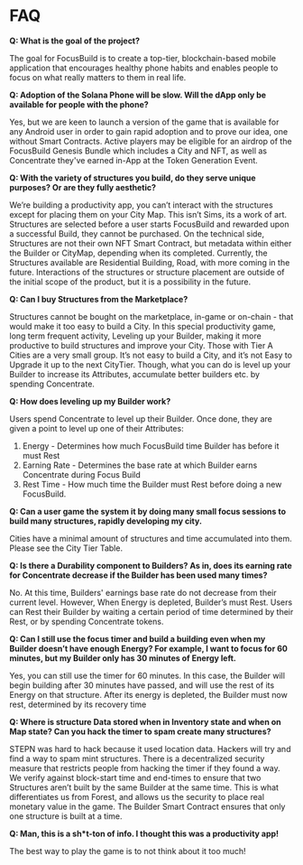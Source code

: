 # FAQ

**Q: What is the goal of the project?**

The goal for FocusBuild is to create a top-tier, blockchain-based mobile application that encourages healthy phone habits and enables people to focus on what really matters to them in real life. &#x20;

**Q: Adoption of the Solana Phone will be slow. Will the dApp only be available for people with the phone?**&#x20;

Yes, but we are keen to launch a version of the game that is available for any Android user in order to gain rapid adoption and to prove our idea, one without Smart Contracts. Active players may be eligible for an airdrop of the FocusBuild Genesis Bundle which includes a City and NFT, as well as Concentrate they've earned in-App at the Token Generation Event.

**Q: With the variety of  structures you build, do they serve unique purposes? Or are they fully aesthetic?**

We’re building a productivity app, you can’t interact with the structures except for placing them on your City Map. This isn’t Sims, its a work of art.  Structures are selected before a user starts FocusBuild and rewarded upon a successful Build, they cannot be purchased. On the technical side, Structures are not their own NFT Smart Contract, but metadata within either the Builder or CityMap, depending when its completed.  Currently, the Structures available are Residential Building, Road, with more coming in the future. Interactions of the structures or structure placement are outside of the initial scope of the product, but it is a possibility in the future.

**Q: Can I buy Structures from the Marketplace?**

Structures cannot be bought on the marketplace, in-game or on-chain - that would make it too easy to build a City. In this special productivity game, long term frequent activity, Leveling up your Builder, making it more productive to build structures and improve your City. Those with Tier A Cities are a very small group. It’s not easy to build a City, and it’s not Easy to Upgrade it up to the next CityTier. Though, what you can do is level up your Builder to increase its Attributes, accumulate better builders etc. by spending Concentrate.

**Q: How does leveling up my Builder work?**

Users spend Concentrate to level up their Builder. Once done, they are given a point to level up one of their Attributes:

1. Energy - Determines how much FocusBuild time Builder has before it must Rest&#x20;
2. Earning Rate - Determines the base rate at which Builder earns Concentrate during Focus Build
3. Rest Time - How much time the Builder must Rest before doing a new FocusBuild.

**Q: Can a user game the system it by doing many small focus sessions to build many structures, rapidly developing my city.**

Cities have a minimal amount of structures and time accumulated into them. Please see the City Tier Table.

**Q: Is there a Durability component to Builders? As in, does its earning rate for Concentrate decrease if the Builder has been used many times?**

No. At this time, Builders' earnings base rate do not decrease from their current level.  However, When Energy is depleted, Builder’s must Rest. Users can Rest their Builder by waiting a certain period of time determined by their Rest, or by spending Concentrate tokens.

**Q: Can I still use the focus timer and build a building even when my Builder doesn’t have enough Energy? For example, I want to focus for 60 minutes, but my Builder only has 30 minutes of Energy left.**

Yes, you can still use the timer for 60 minutes. In this case, the Builder will begin building after 30 minutes have passed, and will use the rest of its Energy on that structure. After its energy is depleted, the Builder must now rest, determined by its recovery time

**Q: Where is structure Data stored when in Inventory state and when on Map state? Can you hack the timer to spam create many structures?**

STEPN was hard to hack because it used location data. Hackers will try and find a way to spam mint structures. There is a decentralized security measure that restricts people from hacking the timer if they found a way. We verify against block-start time and end-times to ensure that two Structures aren’t built by the same Builder at the same time. This is what differentiates us from Forest, and allows us the security to place real monetary value in the game. The Builder Smart Contract ensures that only one structure is built at a time.

**Q: Man, this is a sh\*t-ton of info. I thought this was a productivity app!**

The best way to play the game is to not think about it too much!
